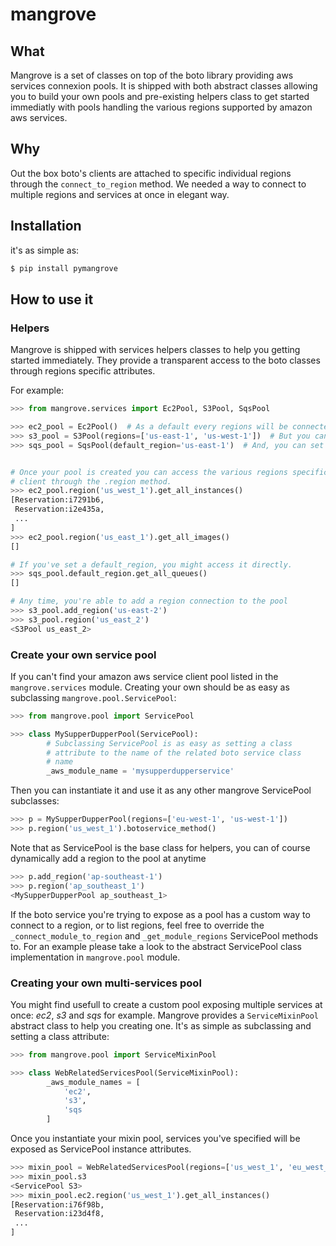 # mangrove

## What


Mangrove is a set of classes on top of the boto library providing aws services connexion pools.
It is shipped with both abstract classes allowing you to build your own pools and pre-existing helpers class to get started immediatly with pools handling the various regions supported by amazon aws services.

## Why

Out the box boto's clients are attached to specific individual regions through the ``connect_to_region`` method.
We needed a way to connect to multiple regions and services at once in elegant way.


## Installation

it's as simple as:

```bash
$ pip install pymangrove
```

## How to use it


### Helpers

Mangrove is shipped with services helpers classes to help you getting started immediately.
They provide a transparent access to the boto classes through regions specific attributes. 

For example:

```python
>>> from mangrove.services import Ec2Pool, S3Pool, SqsPool

>>> ec2_pool = Ec2Pool()  # As a default every regions will be connected
>>> s3_pool = S3Pool(regions=['us-east-1', 'us-west-1'])  # But you can specify the one you're interested in
>>> sqs_pool = SqsPool(default_region='us-east-1')  # And, you can set a default region to be used later on


# Once your pool is created you can access the various regions specific
# client through the .region method.
>>> ec2_pool.region('us_west_1').get_all_instances()
[Reservation:i7291b6,
 Reservation:i2e435a,
 ...
]
>>> ec2_pool.region('us_east_1').get_all_images()
[]

# If you've set a default_region, you might access it directly.
>>> sqs_pool.default_region.get_all_queues()
[]

# Any time, you're able to add a region connection to the pool
>>> s3_pool.add_region('us-east-2')
>>> s3_pool.region('us_east_2')
<S3Pool us_east_2>
```

### Create your own service pool

If you can't find your amazon aws service client pool listed in the ``mangrove.services`` module.
Creating your own should be as easy as subclassing ``mangrove.pool.ServicePool``:

```python
>>> from mangrove.pool import ServicePool

>>> class MySupperDupperPool(ServicePool):
        # Subclassing ServicePool is as easy as setting a class
        # attribute to the name of the related boto service class
        # name
        _aws_module_name = 'mysupperdupperservice'
```

Then you can instantiate it and use it as any other mangrove ServicePool subclasses:

```python
>>> p = MySupperDupperPool(regions=['eu-west-1', 'us-west-1'])
>>> p.region('us_west_1').botoservice_method()
```

Note that as ServicePool is the base class for helpers, you can of course dynamically add a region to the pool at anytime

```python
>>> p.add_region('ap-southeast-1')
>>> p.region('ap_southeast_1')
<MySupperDupperPool ap_southeast_1>
```

If the boto service you're trying to expose as a pool has a custom way to connect to a region, or
to list regions, feel free to override the ``_connect_module_to_region`` and ``_get_module_regions`` ServicePool methods to.
For an example please take a look to the abstract ServicePool class implementation in ``mangrove.pool`` module.


### Creating your own multi-services pool

You might find usefull to create a custom pool exposing multiple services at once: *ec2*, *s3* and *sqs* for example.
Mangrove provides a ``ServiceMixinPool`` abstract class to help you creating one. It's as simple as subclassing
and setting a class attribute:

```python
>>> from mangrove.pool import ServiceMixinPool

>>> class WebRelatedServicesPool(ServiceMixinPool):
        _aws_module_names = [
            'ec2',
            's3',
            'sqs
        ]
```

Once you instantiate your mixin pool, services you've specified will be exposed as ServicePool instance attributes.

```python
>>> mixin_pool = WebRelatedServicesPool(regions=['us_west_1', 'eu_west_1'])
>>> mixin_pool.s3
<ServicePool S3>
>>> mixin_pool.ec2.region('us_west_1').get_all_instances()
[Reservation:i76f98b,
 Reservation:i23d4f8,
 ...
]
```


